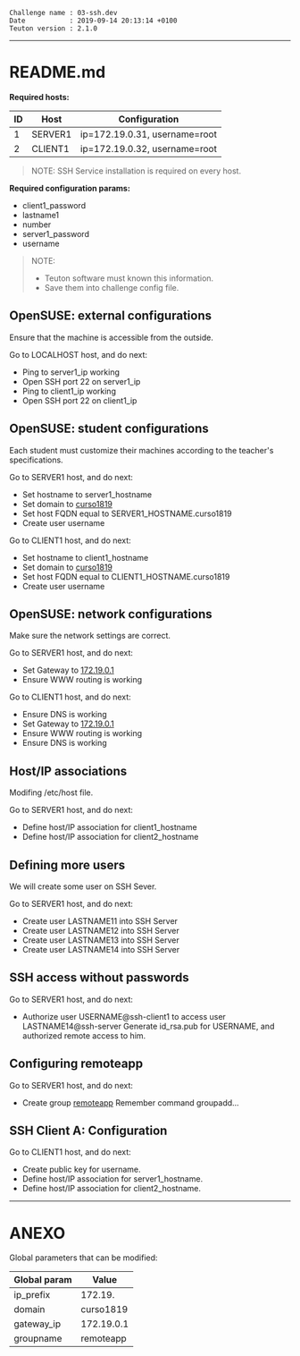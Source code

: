 ```
Challenge name : 03-ssh.dev
Date           : 2019-09-14 20:13:14 +0100
Teuton version : 2.1.0
```
---
# README.md

**Required hosts:**

| ID | Host | Configuration |
| -- | ---- | ------------- |
|1|SERVER1|ip=172.19.0.31, username=root|
|2|CLIENT1|ip=172.19.0.32, username=root|

> NOTE: SSH Service installation is required on every host.

**Required configuration params:**
* client1_password
* lastname1
* number
* server1_password
* username

> NOTE:
> * Teuton software must known this information.
> * Save them into challenge config file.

## OpenSUSE: external configurations

Ensure that the machine is accessible from the outside.


Go to LOCALHOST host, and do next:
* Ping to server1_ip working
* Open SSH port 22 on server1_ip
* Ping to client1_ip working
* Open SSH port 22 on client1_ip

## OpenSUSE: student configurations

Each student must customize their machines according to the teacher's specifications.


Go to SERVER1 host, and do next:
* Set hostname to server1_hostname
* Set domain to [curso1819](#ANEXO)
* Set host FQDN equal to SERVER1_HOSTNAME.curso1819
* Create user username

Go to CLIENT1 host, and do next:
* Set hostname to client1_hostname
* Set domain to [curso1819](#ANEXO)
* Set host FQDN equal to CLIENT1_HOSTNAME.curso1819
* Create user username

## OpenSUSE: network configurations

Make sure the network settings are correct.


Go to SERVER1 host, and do next:
* Set Gateway to [172.19.0.1](#ANEXO)
* Ensure WWW routing is working

Go to CLIENT1 host, and do next:
* Ensure DNS is working
* Set Gateway to [172.19.0.1](#ANEXO)
* Ensure WWW routing is working
* Ensure DNS is working

## Host/IP associations

Modifing /etc/host file.


Go to SERVER1 host, and do next:
* Define host/IP association for client1_hostname
* Define host/IP association for client2_hostname

## Defining more users

We will create some user on SSH Sever.


Go to SERVER1 host, and do next:
* Create user LASTNAME11 into SSH Server
* Create user LASTNAME12 into SSH Server
* Create user LASTNAME13 into SSH Server
* Create user LASTNAME14 into SSH Server

## SSH access without passwords


Go to SERVER1 host, and do next:
* Authorize user USERNAME@ssh-client1 to access user LASTNAME14@ssh-server
  Generate id_rsa.pub for USERNAME, and authorized remote access to him.

## Configuring remoteapp


Go to SERVER1 host, and do next:
* Create group [remoteapp](#ANEXO)
  Remember command groupadd...

## SSH Client A: Configuration


Go to CLIENT1 host, and do next:
* Create public key for username.
* Define host/IP association for server1_hostname.
* Define host/IP association for client2_hostname.

---
# ANEXO

Global parameters that can be modified:

| Global param | Value |
| ------------ | ----- |
|ip_prefix|172.19.|
|domain|curso1819|
|gateway_ip|172.19.0.1|
|groupname|remoteapp|

